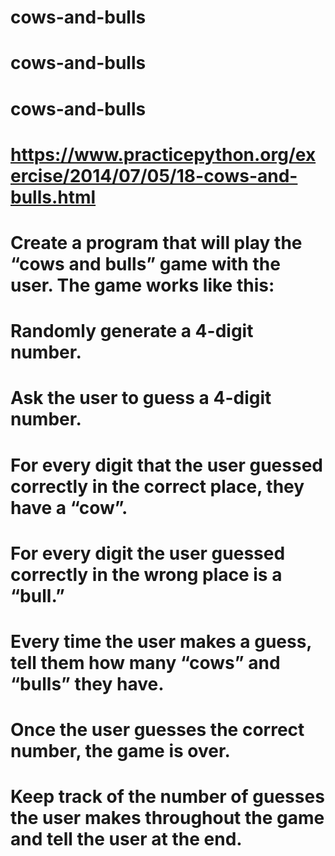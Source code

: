 # cows-and-bulls
# cows-and-bulls
# cows-and-bulls
# https://www.practicepython.org/exercise/2014/07/05/18-cows-and-bulls.html

# Create a program that will play the “cows and bulls” game with the user. The game works like this:

# Randomly generate a 4-digit number. 
# Ask the user to guess a 4-digit number. 
# For every digit that the user guessed correctly in the correct place, they have a “cow”. 
# For every digit the user guessed correctly in the wrong place is a “bull.” 
# Every time the user makes a guess, tell them how many “cows” and “bulls” they have. 
# Once the user guesses the correct number, the game is over. 
# Keep track of the number of guesses the user makes throughout the game and tell the user at the end.
